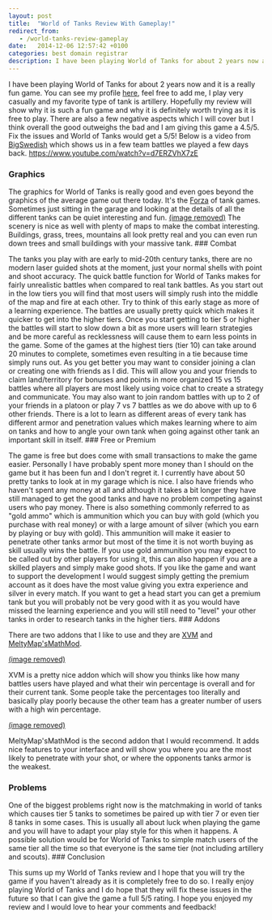 ```yaml
---
layout: post
title:  "World of Tanks Review With Gameplay!"
redirect_from:
   - /world-tanks-review-gameplay
date:   2014-12-06 12:57:42 +0100
categories: best domain registrar
description: I have been playing World of Tanks for about 2 years now and it is a really fun game. You can see my profile
---
```


I have been playing World of Tanks for about 2 years now and it is a really fun game. You can see my profile [here](http://worldoftanks.eu/community/accounts/510076181-uberbrainchild/ "Uberbrainchild on World of Tanks"), feel free to add me, I play very casually and my favorite type of tank is artillery. Hopefully my review will show why it is such a fun game and why it is definitely worth trying as it is free to play. There are also a few negative aspects which I will cover but I think overall the good outweighs the bad and I am giving this game a 4.5/5. Fix the issues and World of Tanks would get a 5/5! Below is a video from [BigSwedish](https://www.youtube.com/user/hugeswedish "BigSwedish on YouTube") which shows us in a few team battles we played a few days back. https://www.youtube.com/watch?v=d7ERZVhX7zE

### Graphics

 The graphics for World of Tanks is really good and even goes beyond the graphics of the average game out there today. It's the [Forza](http://en.wikipedia.org/wiki/Forza_Motorsport_4 "Forza 4") of tank games. Sometimes just sitting in the garage and looking at the details of all the different tanks can be quiet interesting and fun. [(image removed)](http://markustenghamn.com/wp-content/uploads/2014/12/improved_graphics.jpg) The scenery is nice as well with plenty of maps to make the combat interesting. Buildings, grass, trees, mountains all look pretty real and you can even run down trees and small buildings with your massive tank. ### Combat

 The tanks you play with are early to mid-20th century tanks, there are no modern laser guided shots at the moment, just your normal shells with point and shoot accuracy. The quick battle function for World of Tanks makes for fairly unrealistic battles when compared to real tank battles. As you start out in the low tiers you will find that most users will simply rush into the middle of the map and fire at each other. Try to think of this early stage as more of a learning experience. The battles are usually pretty quick which makes it quicker to get into the higher tiers. Once you start getting to tier 5 or higher the battles will start to slow down a bit as more users will learn strategies and be more careful as recklessness will cause them to earn less points in the game. Some of the games at the highest tiers (tier 10) can take around 20 minutes to complete, sometimes even resulting in a tie because time simply runs out. As you get better you may want to consider joining a clan or creating one with friends as I did. This will allow you and your friends to claim land/territory for bonuses and points in more organized 15 vs 15 battles where all players are most likely using voice chat to create a strategy and communicate. You may also want to join random battles with up to 2 of your friends in a platoon or play 7 vs 7 battles as we do above with up to 6 other friends. There is a lot to learn as different areas of every tank has different armor and penetration values which makes learning where to aim on tanks and how to angle your own tank when going against other tank an important skill in itself. ### Free or Premium

 The game is free but does come with small transactions to make the game easier. Personally I have probably spent more money than I should on the game but it has been fun and I don't regret it. I currently have about 50 pretty tanks to look at in my garage which is nice. I also have friends who haven't spent any money at all and although it takes a bit longer they have still managed to get the good tanks and have no problem competing against users who pay money. There is also something commonly referred to as "gold ammo" which is ammunition which you can buy with gold (which you purchase with real money) or with a large amount of silver (which you earn by playing or buy with gold). This ammunition will make it easier to penetrate other tanks armor but most of the time it is not worth buying as skill usually wins the battle. If you use gold ammunition you may expect to be called out by other players for using it, this can also happen if you are a skilled players and simply make good shots. If you like the game and want to support the development I would suggest simply getting the premium account as it does have the most value giving you extra experience and silver in every match. If you want to get a head start you can get a premium tank but you will probably not be very good with it as you would have missed the learning experience and you will still need to "level" your other tanks in order to research tanks in the higher tiers. ### Addons

There are two addons that I like to use and they are [XVM](http://www.modxvm.com/en/ "XVM") and <span class="bg"><span class="left"><span class="right">[MeltyMap'sMathMod](http://www.curse.com/wot-mods/worldoftanks/meltymapsmathmod "MeltyMap'sMathMod"). </span></span></span>

[(image removed)](http://markustenghamn.com/wp-content/uploads/2014/12/xvm_loading_and_playerspanel.jpg)

XVM is a pretty nice addon which will show you thinks like how many battles users have played and what their win percentage is overall and for their current tank. Some people take the percentages too literally and basically play poorly because the other team has a greater number of users with a high win percentage.

[(image removed)](http://markustenghamn.com/wp-content/uploads/2014/12/0685b1de7b8022d7601532d05c059a50.jpg)

<span class="bg"><span class="left"><span class="right">MeltyMap'sMathMod is the second addon that I would recommend. It adds nice features to your interface and will show you where you are the most likely to penetrate with your shot, or where the opponents tanks armor is the weakest.</span></span></span>

### Problems

 One of the biggest problems right now is the matchmaking in world of tanks which causes tier 5 tanks to sometimes be paired up with tier 7 or even tier 8 tanks in some cases. This is usually all about luck when playing the game and you will have to adapt your play style for this when it happens. A possible solution would be for World of Tanks to simple match users of the same tier all the time so that everyone is the same tier (not including artillery and scouts). ### Conclusion

 This sums up my World of Tanks review and I hope that you will try the game if you haven't already as it is completely free to do so. I really enjoy playing World of Tanks and I do hope that they will fix these issues in the future so that I can give the game a full 5/5 rating. I hope you enjoyed my review and I would love to hear your comments and feedback!